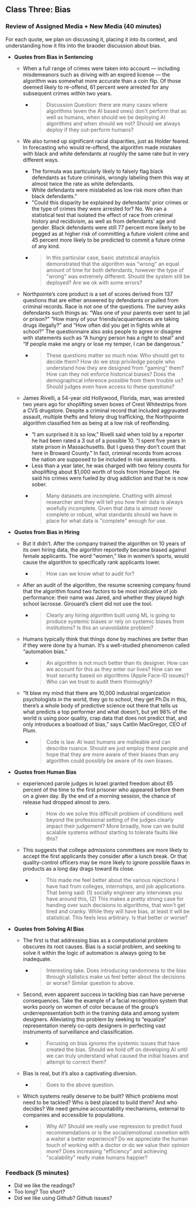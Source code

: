 
## Class Three: Bias

### Review of Assigned Media + New Media (40 minutes)

For each quote, we plan on discussing it, placing it into its context, and understanding how it fits into the braoder discussion about bias.

- __Quotes from Bias in Sentencing__
    - When a full range of crimes were taken into account — including misdemeanors such as driving with an expired license — the algorithm was somewhat more accurate than a coin flip. Of those deemed likely to re-offend, 61 percent were arrested for any subsequent crimes within two years.
        - >Discussion Question: there are many cases where algorithms (even the AI based ones) don't perform that as well as humans, when should we be deploying AI algorithms and when should we not? Should we always deploy if they out-perform humans?
    - We also turned up significant racial disparities, just as Holder feared. In forecasting who would re-offend, the algorithm made mistakes with black and white defendants at roughly the same rate but in very different ways.

        - The formula was particularly likely to falsely flag black defendants as future criminals, wrongly labeling them this way at almost twice the rate as white defendants.
        - White defendants were mislabeled as low risk more often than black defendants."
        - "Could this disparity be explained by defendants’ prior crimes or the type of crimes they were arrested for? No. We ran a statistical test that isolated the effect of race from criminal history and recidivism, as well as from defendants’ age and gender. Black defendants were still 77 percent more likely to be pegged as at higher risk of committing a future violent crime and 45 percent more likely to be predicted to commit a future crime of any kind.
        - >In this particular case, basic statistical anaylsis demonstrated that the algorithm was "wrong" an equal amount of time for both defendants, however the type of "wrong" was extremely different. Should the system still be deployed? Are we ok with some errors?
    - Northpointe’s core product is a set of scores derived from 137 questions that are either answered by defendants or pulled from criminal records. Race is not one of the questions. The survey asks defendants such things as: “Was one of your parents ever sent to jail or prison?” “How many of your friends/acquaintances are taking drugs illegally?” and “How often did you get in fights while at school?” The questionnaire also asks people to agree or disagree with statements such as “A hungry person has a right to steal” and “If people make me angry or lose my temper, I can be dangerous.”
        - > These questions matter so much now. Who should get to decide them? How do we stop priviledge people who understand how they are designed from "gaming" them? How can they not enforce historical biases? Does the demographical inference possible from them trouble us? Should judges even have access to these questions?
    - James Rivelli, a 54-year old Hollywood, Florida, man, was arrested two years ago for shoplifting seven boxes of Crest Whitestrips from a CVS drugstore. Despite a criminal record that included aggravated assault, multiple thefts and felony drug trafficking, the Northpointe algorithm classified him as being at a low risk of reoffending.
        - “I am surprised it is so low,” Rivelli said when told by a reporter he had been rated a 3 out of a possible 10. “I spent five years in state prison in Massachusetts. But I guess they don’t count that here in Broward County.” In fact, criminal records from across the nation are supposed to be included in risk assessments.
        - Less than a year later, he was charged with two felony counts for shoplifting about $1,000 worth of tools from Home Depot. He said his crimes were fueled by drug addiction and that he is now sober.
        - >Many datasets are incomplete. Chatting with almost researcher and they will tell you how their data is always woefully incomplete. Given that data is almost never complete or robust, what standards should we have in place for what data is "complete" enough for use.
- __Quotes from Bias in Hiring__
    - But it didn’t. After the company trained the algorithm on 10 years of its own hiring data, the algorithm reportedly became biased against female applicants. The word “women,” like in women’s sports, would cause the algorithm to specifically rank applicants lower. 
        - >How can we know what to audit for?
    - After an audit of the algorithm, the resume screening company found that the algorithm found two factors to be most indicative of job performance: their name was Jared, and whether they played high school lacrosse. Girouard’s client did not use the tool.
        - >Clearly any hiring algorithm built using ML is going to produce systemic biases or rely on systemic biases from institutions? Is this an unavoidable problem?
    - Humans typically think that things done by machines are better than if they were done by a human. It’s a well-studied phenomenon called “automation bias.”
        - >An algorithm is not much better than its designer. How can we account for this as they enter our lives? How can we trust security based on algorithms (Apple Face-ID issues)? Who can we trust to audit them thoroughly?
    - “It blew my mind that there are 10,000 industrial organization psychologists in the world, they go to school, they get Ph.Ds in this, there’s a whole body of predictive science out there that tells us what predicts a top performer and what doesn’t, but yet 98% of the world is using poor quality, crap data that does not predict that, and only introduces a boatload of bias,” says Caitlin MacGregor, CEO of Plum.
        - >Code is law. At least humans are malleable and can describe nuance. Should we just employ these people and hope that they are more aware of their biases than any algorithm could possibly be aware of its own biases.
- __Quotes from Human Bias__
    -  experienced parole judges in Israel granted freedom about 65 percent of the time to the first prisoner who appeared before them on a given day. By the end of a morning session, the chance of release had dropped almost to zero.
        - >How do we solve this difficult problem of conditions well beyond the professional setting of the judges clearly impact their judgement? More broadly, how can we build scalable systems without starting to tolerate faults like this?
    - This suggests that college admissions committees are more likely to accept the first applicants they consider after a lunch break. Or that quality-control officers may be more likely to ignore possible flaws in products as a long day drags toward its close.
        - >This made me feel better about the various rejections I have had from colleges, internships, and job applications. That being said: (1) socially engineer any interviews you have around this, (2) This makes a pretty strong case for handing over such decisions to algorithms, that won't get tired and cranky. While they will have bias, at least it will be statistical. This feels less arbitrary. Is that better or worse?

- __Quotes from Solving AI Bias__
    - The first is that addressing bias as a computational problem obscures its root causes. Bias is a social problem, and seeking to solve it within the logic of automation is always going to be inadequate.
        - >Interesting take. Does introducing randomness to the bias through statistics make us feel better about the decisions or worse? Similar question to above.
    - Second, even apparent success in tackling bias can have perverse consequences. Take the example of a facial recognition system that works poorly on women of color because of the group’s underrepresentation both in the training data and among system designers. Alleviating this problem by seeking to “equalize” representation merely co-opts designers in perfecting vast instruments of surveillance and classification.
        - >Focusing on bias ignores the systemic issues that have created the bias. Should we hold off on developing AI until we can truly understand what caused the initial biases and attempt to correct them?
    - Bias is real, but it’s also a captivating diversion.
        - >Goes to the above question.
    - Which systems really deserve to be built? Which problems most need to be tackled? Who is best placed to build them? And who decides? We need genuine accountability mechanisms, external to companies and accessible to populations.
        - >Why AI? Should we really use regression to predict food recommendations or is the social/emotional connetion with a waiter a better experience? Do we appreciate the human touch of working with a doctor or do we value their opinion more? Does increasing "efficiency" and achieving "scalability" really make humans happier?

### Feedback (5 minutes)

- Did we like the readings?
- Too long? Too short?
- Did we like using Github? Github issues?

